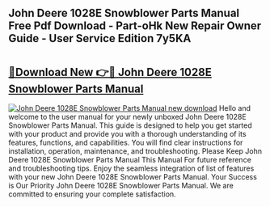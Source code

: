 ## John Deere 1028E Snowblower Parts Manual Free Pdf Download - Part-oHk New Repair Owner Guide - User Service Edition 7y5KA

# <h2><a href="http://bc91255.oget.top/?id=John+Deere+1028E+Snowblower+Parts+Manual">🔗Download New 👉🔴 John Deere 1028E Snowblower Parts Manual</a></h2>

[![John Deere 1028E Snowblower Parts Manual new download](https://i.imgur.com/5g1atiW.png)](http://bc91255.oget.top/?id=John+Deere+1028E+Snowblower+Parts+Manual)
Hello and welcome to the user manual for your newly unboxed John Deere 1028E Snowblower Parts Manual. This guide is designed to help you get started with your product and provide you with a thorough understanding of its features, functions, and capabilities. You will find clear instructions for installation, operation, maintenance, and troubleshooting. Please Keep John Deere 1028E Snowblower Parts Manual This Manual For future reference and troubleshooting tips. Enjoy the seamless integration of list of features with your new John Deere 1028E Snowblower Parts Manual. Your Success is Our Priority John Deere 1028E Snowblower Parts Manual. We are committed to ensuring your complete satisfaction.
